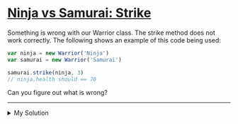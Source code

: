 # [Ninja vs Samurai: Strike](https://www.codewars.com/kata/517b0f33cd023d848d000001)

Something is wrong with our Warrior class. The strike method does not work correctly. The following shows an example of
this code being used:

```js
var ninja = new Warrior('Ninja')
var samurai = new Warrior('Samurai')

samurai.strike(ninja, 3)
// ninja.health should == 70
```

Can you figure out what is wrong?

---

<details><summary>My Solution</summary>

```js
class Warrior {
  constructor(name) {
    this.name = name
    this.health = 100
  }

  strike(enemy, swings) {
    return (enemy.health = Math.max(0, enemy.health - swings * 10))
  }
}
```

</details>

